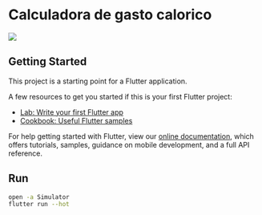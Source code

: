 # Calculadora de gasto calorico

![](https://i.ibb.co/Nr2h5M4/Captura-de-Tela-2022-03-10-a-s-18-51-16.png)

## Getting Started

This project is a starting point for a Flutter application.

A few resources to get you started if this is your first Flutter project:

- [Lab: Write your first Flutter app](https://flutter.dev/docs/get-started/codelab)
- [Cookbook: Useful Flutter samples](https://flutter.dev/docs/cookbook)

For help getting started with Flutter, view our
[online documentation](https://flutter.dev/docs), which offers tutorials,
samples, guidance on mobile development, and a full API reference.

## Run
```bash
open -a Simulator
flutter run --hot
```
